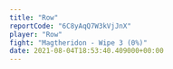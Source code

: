 ```yaml
---
title: "Row"
reportCode: "6C8yAqQ7W3kVjJnX"
player: "Row"
fight: "Magtheridon - Wipe 3 (0%)"
date: 2021-08-04T18:53:40.409000+00:00
---
```

